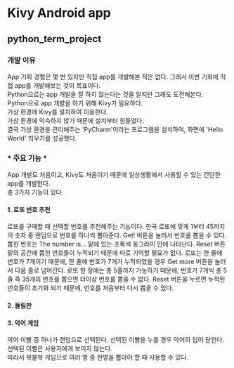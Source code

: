 # Kivy Android app
## python_term_project
### 개발 이유
App 기획 경험은 몇 번 있지만 직접 app를 개발해본 적은 없다. 그래서 이번 기회에 직접 app를 개발해보는 것이 목표이다.   
Python으로는 app 개발을 잘 하지 않는다는 것을 알지만 그래도 도전해본다.   
Python으로 app 개발을 하기 위해 Kivy가 필요하다.   
가상 환경에 Kivy를 설치하여 이용한다.   
가상 환경에 익숙하지 않기 때문에 설치부터 힘들었다.   
결국 가상 환경을 관리해주는 'PyCharm'이라는 프로그램을 설치하여, 화면에 'Hello World' 띄우기를 성공했다.
### * 주요 기능 *
App 개발도 처음이고, Kivy도 처음이기 때문에 일상생활에서 사용할 수 있는 간단한 app를 개발한다.   
총 3가지 기능이 있다.   
#### 1. 로또 번호 추천
로또를 구매할 때 선택할 번호를 추천해주는 기능이다. 한국 로또에 맞게 1부터 45까지의 숫자 중 랜덤으로 번호를 하나씩 뽑아준다. Get! 버튼을 눌러서 번호를 뽑을 수 있다. 뽑힌 번호는 The number is... 밑에 있는 초록색 동그라미 안에 나타난다. Reset 버튼 밑의 공간에 뽑힌 번호들이 누적되기 때문에 따로 기억할 필요가 없다. 로또는 한 줄에 번호가 7개이기 때문에, 한 줄에 번호가 7개가 누적되었을 경우 Get more 버튼을 눌러서 다음 줄로 넘어간다. 로또 한 장에는 총 5줄까지 가능하기 때문에, 번호가 7개씩 총 5줄 즉 35개의 번호를 뽑으면 더이상 번호를 뽑을 수 없다. Reset 버튼을 누르면 누적된 번호들이 초기화 되기 때문에, 번호를 처음부터 다시 뽑을 수 있다.    
#### 2. 돌림판

#### 3. 악어 게임
악어 이빨 중 하나가 랜덤으로 선택된다. 선택된 이빨을 누를 경우 악어의 입이 닫힌다. 선택된 이빨은 사용자에게 보이지 않는다.   
따라서 복불복 게임으로 여러 명 중 한명을 뽑아야 할 때 사용할 수 있다.
